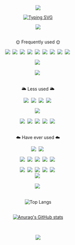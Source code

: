 <!--
**withbbang/withbbang** is a ✨ _special_ ✨ repository because its `README.md` (this file) appears on your GitHub profile.
 
Here are some ideas to get you  started:

- 🔭 I’m currently working on ...
- 🌱 I’m currently learning ...
- 👯 I’m looking to collaborate on ...
- 🤔 I’m looking for help with ...
- 💬 Ask me about ...
- 📫 How to reach me: ...
-->
<div align=center>
  <!-- 헤더 -->
  <img src="https://capsule-render.vercel.app/api?type=waving&color=0:8ba8ff,100:0015ad&text=&animation=twinkling&height=100" />

  <!-- 헤더 문구 -->
  <a href="https://git.io/typing-svg"><img src="https://readme-typing-svg.demolab.com?font=Alkatra&weight=500&size=45&duration=4000&pause=3&color=EEEEEE&center=true&vCenter=true&multiline=true&repeat=true&width=435&height=100&lines=%EC%83%81%EB%82%A8%EC%9E%90+Github" alt="Typing SVG" /></a>
  <br/>

  <!-- 방문자 수 -->
  <a href="https://hits.seeyoufarm.com"><img src="https://hits.seeyoufarm.com/api/count/incr/badge.svg?url=https%3A%2F%2Fgithub.com%2Fwithbbang%2Fhit-counter&count_bg=%23A3C5ED&title_bg=%23293BD5&icon=nextdoor.svg&icon_color=%23E7E7E7&title=visitors&edge_flat=false"/></a>
  <br/><br/>
  
  <!-- 자주 사용 -->
  🌞 Frequently used 🌞
  <br/>
  <!-- 프론트 -->
  <img src="https://img.shields.io/badge/TS-3178C6?style=flat&logo=typescript&logoColor=white">&nbsp;
  <img src="https://img.shields.io/badge/JS-F7DF1E?style=flat&logo=javascript&logoColor=white">&nbsp;
  <img src="https://img.shields.io/badge/REACT-61DAFB?style=flat&logo=react&logoColor=white">&nbsp;
  <img src="https://img.shields.io/badge/NEXTJS-000000?style=flat&logo=nextdotjs&logoColor=white">&nbsp;
  <img src="https://img.shields.io/badge/REACTQUERY-FF4154?style=flat&logo=reactquery&logoColor=white">&nbsp;
  <img src="https://img.shields.io/badge/ZUSTAND-004088?style=flat&logoColor=white">&nbsp;
  <img src="https://img.shields.io/badge/SASS-CC6699?style=flat&logo=sass&logoColor=white">&nbsp;
  <img src="https://img.shields.io/badge/REDUX-764ABC?style=flat&logo=redux&logoColor=white">&nbsp;
  <img src="https://img.shields.io/badge/REDUXSAGA-999999?style=flat&logo=reduxsaga&logoColor=white">&nbsp;
  <br/>
  <!-- 백 -->
  <img src="https://img.shields.io/badge/EXPRESS-000000?style=flat&logo=express&logoColor=white">&nbsp;
  <br/>
  <!-- 환경, DB -->
  <img src="https://img.shields.io/badge/NODE-339933?style=flat&logo=nodedotjs&logoColor=white">&nbsp;
  <br/><br/>

  <!-- 덜 사용 -->
  🌥 Less used 🌥
  <br/>
  <!-- 프론트 -->
  <img src="https://img.shields.io/badge/CSS-1572B6?style=flat&logo=css3&logoColor=white">&nbsp;
  <img src="https://img.shields.io/badge/WEBPACK-8DD6F9?style=flat&logo=webpack&logoColor=white">&nbsp;
  <img src="https://img.shields.io/badge/BABEL-F9DC3E?style=flat&logo=babel&logoColor=white">&nbsp;
  <img src="https://img.shields.io/badge/REACTNATIVE-61DAFB?style=flat&logo=react&logoColor=white">&nbsp;
  <br/>
  <!-- 백 -->
  <img src="https://img.shields.io/badge/FASTAPI-009688?style=flat&logo=fastapi&logoColor=white">&nbsp;
  <br/>
  <!-- 환경, DB -->
  <img src="https://img.shields.io/badge/UBUNTU-E95420?style=flat&logo=ubuntu&logoColor=white">&nbsp;
  <img src="https://img.shields.io/badge/SENTRY-362D59?style=flat&logo=sentry&logoColor=white">&nbsp;
  <img src="https://img.shields.io/badge/ORACLE-F80000?style=flat&logo=oracle&logoColor=white">&nbsp;
  <img src="https://img.shields.io/badge/MYSQL-4479A1?style=flat&logo=mysql&logoColor=white">&nbsp;
  <img src="https://img.shields.io/badge/FIREBASE-FFCA28?style=flat&logo=firebase&logoColor=white">&nbsp;
  <br/><br/>

  <!-- 사용한적 있음 -->
  ☁️ Have ever used ☁️
  <br/>
  <!-- 프론트 -->
  <img src="https://img.shields.io/badge/SVELTE-FF3E00?style=flat&logo=svelte&logoColor=white">&nbsp;
  <img src="https://img.shields.io/badge/THREEJS-000000?style=flat&logo=threedotjs&logoColor=white">&nbsp;
  <!-- 백 -->
  <img src="https://img.shields.io/badge/APOLLO-311C87?style=flat&logo=apollographql&logoColor=white">&nbsp;
  <img src="https://img.shields.io/badge/SPRING-6DB33F?style=flat&logo=spring&logoColor=white">&nbsp;
  <img src="https://img.shields.io/badge/SPRINGBOOT-6DB33F?style=flat&logo=springboot&logoColor=white">&nbsp;
  <img src="https://img.shields.io/badge/DJANGO-092E20?style=flat&logo=django&logoColor=white">&nbsp;
  <img src="https://img.shields.io/badge/NESTJS-E0234E?style=flat&logo=nestjs&logoColor=white">&nbsp;
  <br/>
  <!-- 환경, DB -->
  <img src="https://img.shields.io/badge/AWS LAMBDA-FF9900?style=flat&logo=awslambda&logoColor=white">&nbsp;
  <img src="https://img.shields.io/badge/GRAPHQL-E10098?style=flat&logo=graphql&logoColor=white">&nbsp;
  <img src="https://img.shields.io/badge/POSTGRESQL-4169E1?style=flat&logo=postgresql&logoColor=white">&nbsp;
  <img src="https://img.shields.io/badge/DOCKER-2496ED?style=flat&logo=docker&logoColor=white">&nbsp;
  <img src="https://img.shields.io/badge/CENTOS-262577?style=flat&logo=centos&logoColor=white">&nbsp;
  <br/>
  <img src="https://img.shields.io/badge/PRISMA-2D3748?style=flat&logo=prisma&logoColor=white">&nbsp;
  <br/>
  <!-- 언어 -->
  <img src="https://img.shields.io/badge/C-A8B9CC?style=flat&logo=c&logoColor=white">&nbsp;
  <br/><br/>
  

  <!-- 자주 사용하는 언어 -->
  ![Top Langs](https://github-readme-stats.vercel.app/api/top-langs/?username=withbbang&layout=compact)
  <br/><br/>
  <!-- Git stats -->
  [![Anurag's GitHub stats](https://github-readme-stats.vercel.app/api?username=withbbang&show_icons=true&theme=tokyonight)](https://github.com/anuraghazra/github-readme-stats)
  <br/><br/><br/>

  <img src="https://capsule-render.vercel.app/api?type=waving&color=0:8ba8ff,100:0015ad&text=&animation=twinkling&height=150&section=footer" />
</div>

<!-- 참고 사이트 -->
<!-- 헤더 푸터: https://capsule-render.vercel.app -->
<!-- 헤더 애니메이션 문구: https://github.com/DenverCoder1/readme-typing-svg -->
<!-- 방문자수 뱃지: https://hits.seeyoufarm.com/ -->
<!-- 뱃지 생성: https://shields.io/badges/ -->
<!-- 뱃지 예시 아이콘: https://simpleicons.org/ -->
<!-- 자주 사용하는 언어: https://github.com/anuraghazra/github-readme-stats -->
<!-- Git stats: https://github.com/anuraghazra/github-readme-stats -->
